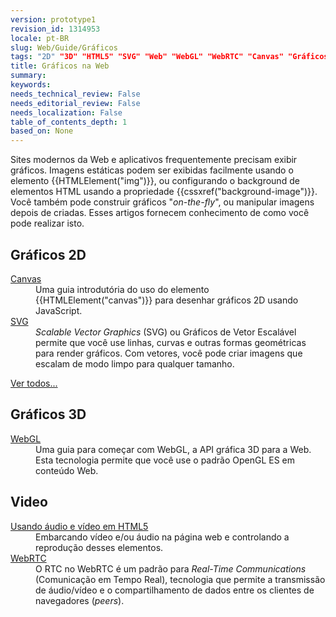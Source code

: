 ```yaml
---
version: prototype1
revision_id: 1314953
locale: pt-BR
slug: Web/Guide/Gráficos
tags: "2D" "3D" "HTML5" "SVG" "Web" "WebGL" "WebRTC" "Canvas" "Gráficos(2)"
title: Gráficos na Web
summary: 
keywords: 
needs_technical_review: False
needs_editorial_review: False
needs_localization: False
table_of_contents_depth: 1
based_on: None
---
```

<p><span class="seoSummary">Sites modernos da Web e aplicativos frequentemente precisam exibir gráficos.</span> Imagens estáticas podem ser exibidas facilmente usando o elemento {{HTMLElement("img")}}, ou configurando o background de elementos HTML usando a propriedade {{cssxref("background-image")}}. Você também pode construir gráficos "<em>on-the-fly</em>", ou manipular imagens depois de criadas. <span class="seoSummary">Esses artigos fornecem conhecimento de como você pode realizar isto.</span></p>

<div class="row topicpage-table">
<div class="section">
<h2 class="Documentation" id="Gráficos_2D">Gráficos 2D</h2>

<dl>
 <dt><a href="https://developer.mozilla.org/pt-BR/docs/Web/HTML/Canvas">Canvas</a></dt>
 <dd>Uma guia introdutória do uso do elemento {{HTMLElement("canvas")}} para desenhar gráficos 2D usando JavaScript.</dd>
 <dt><a href="/pt-BR/docs/SVG">SVG</a></dt>
 <dd><em>Scalable Vector Graphics</em> (SVG) ou Gráficos de Vetor Escalável permite que você use linhas, curvas e outras formas geométricas para render gráficos. Com vetores, você pode criar imagens que escalam de modo limpo para qualquer tamanho.</dd>
</dl>

<p><span class="alllinks"><a href="https://developer.mozilla.org/en-US/docs/tag/Graphics">Ver todos...</a></span></p>
</div>

<div class="section">
<h2 class="Documentation" id="Gráficos_3D">Gráficos 3D</h2>

<dl>
 <dt><a href="https://developer.mozilla.org/pt-BR/docs/Web/WebGL">WebGL</a></dt>
 <dd>Uma guia para começar com WebGL, a API gráfica 3D para a Web. Esta tecnologia permite que você use o padrão OpenGL ES em conteúdo Web.</dd>
</dl>

<h2 id="Video">Video</h2>

<dl>
 <dt><a href="/en-US/docs/Web/Guide/HTML/Using_HTML5_audio_and_video">Usando áudio e vídeo em HTML5</a></dt>
 <dd>Embarcando vídeo e/ou áudio na página web e controlando a reprodução desses elementos.</dd>
 <dt><a href="/pt-BR/docs/WebRTC">WebRTC</a></dt>
 <dd><span id="result_box" lang="pt"><span>O RTC no WebRTC é um padrão para <em>Real-Time Communications </em>(Comunicação em Tempo Real), tecnologia que permite a</span></span> <span class="short_text" id="result_box" lang="pt"><span>transmissão</span></span> <span lang="pt"><span> de áudio/vídeo e o compartilhamento de dados entre os clientes de navegadores (<em>peers</em>).</span></span></dd>
</dl>
</div>
</div>


